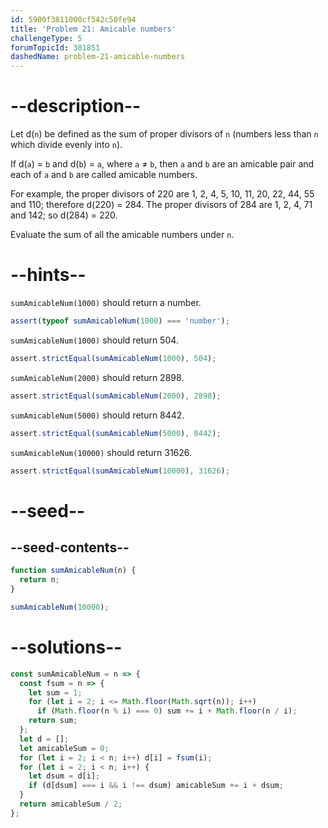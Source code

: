 ```yaml
---
id: 5900f3811000cf542c50fe94
title: 'Problem 21: Amicable numbers'
challengeType: 5
forumTopicId: 301851
dashedName: problem-21-amicable-numbers
---
```


# --description--

Let d(`n`) be defined as the sum of proper divisors of `n` (numbers less than `n` which divide evenly into `n`).

If d(`a`) = `b` and d(`b`) = `a`, where `a` ≠ `b`, then `a` and `b` are an amicable pair and each of `a` and `b` are called amicable numbers.

For example, the proper divisors of 220 are 1, 2, 4, 5, 10, 11, 20, 22, 44, 55 and 110; therefore d(220) = 284. The proper divisors of 284 are 1, 2, 4, 71 and 142; so d(284) = 220.

Evaluate the sum of all the amicable numbers under `n`.

# --hints--

`sumAmicableNum(1000)` should return a number.

```js
assert(typeof sumAmicableNum(1000) === 'number');
```

`sumAmicableNum(1000)` should return 504.

```js
assert.strictEqual(sumAmicableNum(1000), 504);
```

`sumAmicableNum(2000)` should return 2898.

```js
assert.strictEqual(sumAmicableNum(2000), 2898);
```

`sumAmicableNum(5000)` should return 8442.

```js
assert.strictEqual(sumAmicableNum(5000), 8442);
```

`sumAmicableNum(10000)` should return 31626.

```js
assert.strictEqual(sumAmicableNum(10000), 31626);
```

# --seed--

## --seed-contents--

```js
function sumAmicableNum(n) {
  return n;
}

sumAmicableNum(10000);
```

# --solutions--

```js
const sumAmicableNum = n => {
  const fsum = n => {
    let sum = 1;
    for (let i = 2; i <= Math.floor(Math.sqrt(n)); i++)
      if (Math.floor(n % i) === 0) sum += i + Math.floor(n / i);
    return sum;
  };
  let d = [];
  let amicableSum = 0;
  for (let i = 2; i < n; i++) d[i] = fsum(i);
  for (let i = 2; i < n; i++) {
    let dsum = d[i];
    if (d[dsum] === i && i !== dsum) amicableSum += i + dsum;
  }
  return amicableSum / 2;
};
```
